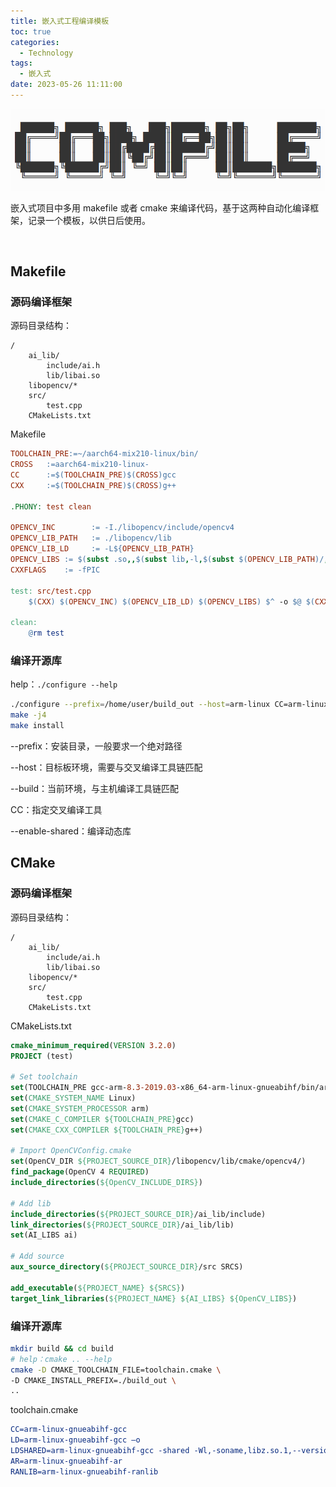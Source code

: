 ```yaml
---
title: 嵌入式工程编译模板
toc: true
categories:
  - Technology
tags:
  - 嵌入式
date: 2023-05-26 11:11:00
---
```


![compile.png](/resources/Cover/compile.png)

嵌入式项目中多用 makefile 或者 cmake 来编译代码，基于这两种自动化编译框架，记录一个模板，以供日后使用。

<!--more-->

<br/>

## Makefile

### 源码编译框架

源码目录结构：

```
/
	ai_lib/
		include/ai.h
		lib/libai.so
	libopencv/*
	src/
		test.cpp
	CMakeLists.txt
```

Makefile

```makefile
TOOLCHAIN_PRE:=~/aarch64-mix210-linux/bin/
CROSS   :=aarch64-mix210-linux-
CC      :=$(TOOLCHAIN_PRE)$(CROSS)gcc
CXX     :=$(TOOLCHAIN_PRE)$(CROSS)g++

.PHONY: test clean

OPENCV_INC        := -I./libopencv/include/opencv4
OPENCV_LIB_PATH   := ./libopencv/lib
OPENCV_LIB_LD     := -L${OPENCV_LIB_PATH}
OPENCV_LIBS := $(subst .so,,$(subst lib,-l,$(subst $(OPENCV_LIB_PATH)/,,$(wildcard ${OPENCV_LIB_PATH}/*.so))))
CXXFLAGS    := -fPIC

test: src/test.cpp
	$(CXX) $(OPENCV_INC) $(OPENCV_LIB_LD) $(OPENCV_LIBS) $^ -o $@ $(CXXFLAGS)
	
clean:
	@rm test
```

### 编译开源库

help：`./configure --help`

```sh
./configure --prefix=/home/user/build_out --host=arm-linux CC=arm-linux-gnueabihf-gcc --enable-shared
make -j4
make install
```

--prefix：安装目录，一般要求一个绝对路径

--host：目标板环境，需要与交叉编译工具链匹配

--build：当前环境，与主机编译工具链匹配

CC：指定交叉编译工具

--enable-shared：编译动态库

## CMake

### 源码编译框架

源码目录结构：

````
/
	ai_lib/
		include/ai.h
		lib/libai.so
	libopencv/*
	src/
		test.cpp
	CMakeLists.txt
````

CMakeLists.txt

```cmake
cmake_minimum_required(VERSION 3.2.0)
PROJECT (test)

# Set toolchain
set(TOOLCHAIN_PRE gcc-arm-8.3-2019.03-x86_64-arm-linux-gnueabihf/bin/arm-linux-gnueabihf-)
set(CMAKE_SYSTEM_NAME Linux)
set(CMAKE_SYSTEM_PROCESSOR arm)
set(CMAKE_C_COMPILER ${TOOLCHAIN_PRE}gcc)
set(CMAKE_CXX_COMPILER ${TOOLCHAIN_PRE}g++)

# Import OpenCVConfig.cmake
set(OpenCV_DIR ${PROJECT_SOURCE_DIR}/libopencv/lib/cmake/opencv4/)
find_package(OpenCV 4 REQUIRED)
include_directories(${OpenCV_INCLUDE_DIRS})

# Add lib
include_directories(${PROJECT_SOURCE_DIR}/ai_lib/include)
link_directories(${PROJECT_SOURCE_DIR}/ai_lib/lib)
set(AI_LIBS ai)

# Add source
aux_source_directory(${PROJECT_SOURCE_DIR}/src SRCS)

add_executable(${PROJECT_NAME} ${SRCS})
target_link_libraries(${PROJECT_NAME} ${AI_LIBS} ${OpenCV_LIBS})
```

### 编译开源库

```sh
mkdir build && cd build
# help：cmake .. --help
cmake -D CMAKE_TOOLCHAIN_FILE=toolchain.cmake \
-D CMAKE_INSTALL_PREFIX=./build_out \
..
```

toolchain.cmake

```cmake
CC=arm-linux-gnueabihf-gcc
LD=arm-linux-gnueabihf-gcc –o
LDSHARED=arm-linux-gnueabihf-gcc -shared -Wl,-soname,libz.so.1,--version-script,zlib.map
AR=arm-linux-gnueabihf-ar
RANLIB=arm-linux-gnueabihf-ranlib
```



